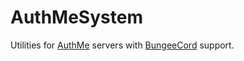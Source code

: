 # AuthMeSystem
Utilities for [AuthMe](https://github.com/AuthMe) servers with [BungeeCord](https://github.com/SpigotMC/BungeeCord) support.
